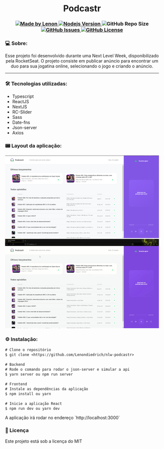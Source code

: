 
<h1 align="center">Podcastr</h1>
<h3 align="center">
  <a href="https://github.com/Lenondiedrich">
      <img alt="Made by Lenon" src="https://img.shields.io/badge/made%20by-Lenondiedrich-blue">
   </a>
  <a href="https://github.com/nodejs/node/blob/master/doc/changelogs/CHANGELOG_V14.md#14.15.0">
      <img alt="Nodejs Version" src="https://img.shields.io/badge/node.js-v14.15.0-informational?logo=Node.JS">
  </a>
  <img alt="GitHub Repo Size" src="https://img.shields.io/github/repo-size/Lenondiedrich/nlw-podcastr">
  <a href="https://github.com/Lenondiedrich/nlw-podcastr/issues">
      <img alt="GitHub Issues" src="https://img.shields.io/github/issues/Lenondiedrich/nlw-podcastr">
   </a>
  <a href="./LICENSE.txt">
      <img alt="GitHub License" src="https://img.shields.io/github/license/Lenondiedrich/nlw-podcastr">
   </a>
</h3>
<h3>💻 Sobre: </h3>
<p align="center">Esse projeto foi desenvolvido durante uma Next Level Week, disponibilizado pela RocketSeat. O projeto consiste em publicar anúncio para encontrar um duo para sua jogatina online, selecionando o jogo e criando o anúncio.</p>
<hr/>
<h3>🛠 Tecnologias utilizadas: </h3>
<ul>
  <li>Typescript</li>
  <li>ReactJS</li>
  <li>NextJS</li>
  <li>RC-Slider</li>
  <li>Sass</li>
  <li>Date-fns</li>
  <li>Json-server</li>
  <li>Axios</li>
  
</ul

<hr />

<h3>📟 Layout da aplicação:</h3>
  <img src="./podcastr.png" />
  <img src="./podcatrDemo.gif" />
  
<h3>⚙️ Instalação: </h3>

    # Clone o repositório
    $ git clone <https://github.com/Lenondiedrich/nlw-podcastr>

    # Backend
    # Rode o comando para rodar o json-server e simular a api
    $ yarn server ou npm run server

    # Frontend
    # Instale as dependências da aplicação
    $ npm install ou yarn

    # Inicie a aplicação React
    $ npm run dev ou yarn dev


<p>A aplicação irá rodar no endereço `http://localhost:3000`</p>

<h3>📝 Licença</h3>
<p>Este projeto está sob a licença do MIT</p>
